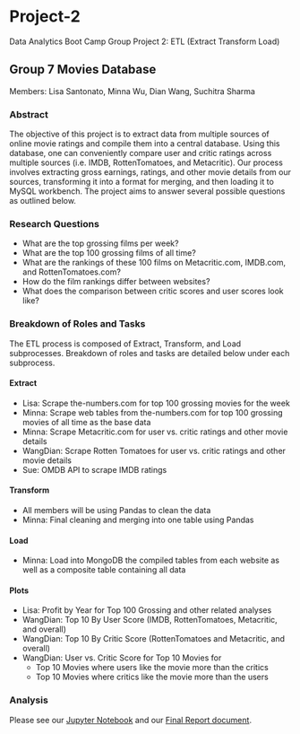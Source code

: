 # Project-2
Data Analytics Boot Camp Group Project 2: ETL (Extract Transform Load)

## Group 7 Movies Database 
Members: Lisa Santonato, Minna Wu, Dian Wang, Suchitra Sharma
 
### Abstract
The objective of this project is to extract data from multiple sources of online movie ratings and compile them into a central database. Using this database, one can conveniently compare user and critic ratings across multiple sources (i.e. IMDB, RottenTomatoes, and Metacritic). Our process involves extracting gross earnings, ratings, and other movie details from our sources, transforming it into a format for merging, and then loading it to MySQL workbench. The project aims to answer several possible questions as outlined below.

### Research Questions
* What are the top grossing films per week? 
* What are the top 100 grossing films of all time?
* What are the rankings of these 100 films on Metacritic.com, IMDB.com, and RottenTomatoes.com?
* How do the film rankings differ between websites? 
* What does the comparison between critic scores and user scores look like?
 
### Breakdown of Roles and Tasks
The ETL process is composed of Extract, Transform, and Load subprocesses. Breakdown of roles and tasks are detailed below under each subprocess.

#### Extract
* Lisa: Scrape the-numbers.com for top 100 grossing movies for the week
*	Minna: Scrape web tables from the-numbers.com for top 100 grossing movies of all time 			as the base data
*	Minna: Scrape Metacritic.com for user vs. critic ratings and other movie details
*	WangDian: Scrape Rotten Tomatoes for user vs. critic ratings and other movie details
*	Sue: OMDB API to scrape IMDB ratings

#### Transform
* All members will be using Pandas to clean the data
* Minna: Final cleaning and merging into one table using Pandas

#### Load
* Minna: Load into MongoDB the compiled tables from each website as well as a composite table containing all data

#### Plots
- Lisa: Profit by Year for Top 100 Grossing and other related analyses
- WangDian: Top 10 By User Score (IMDB, RottenTomatoes, Metacritic, and overall)
- WangDian: Top 10 By Critic Score (RottenTomatoes and Metacritic, and overall)
- WangDian: User vs. Critic Score for Top 10 Movies for 
    * Top 10 Movies where users like the movie more than the critics
    * Top 10 Movies where critics like the movie more than the users

### Analysis
Please see our [Jupyter Notebook](./final.ipynb) and our [Final Report document](./FinalProjectReport.docx).

